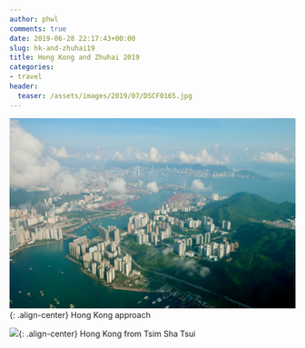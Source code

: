 ```yaml
---
author: phwl
comments: true
date: 2019-06-28 22:17:43+00:00
slug: hk-and-zhuhai19
title: Hong Kong and Zhuhai 2019
categories:
- travel
header:
  teaser: /assets/images/2019/07/DSCF0165.jpg
---
```


![](/assets/images/2019/07/IMG_1116.jpg){: .align-center}
Hong Kong approach

![](/assets/images/2019/07/DSCF0165.jpg){: .align-center}
Hong Kong from Tsim Sha Tsui
